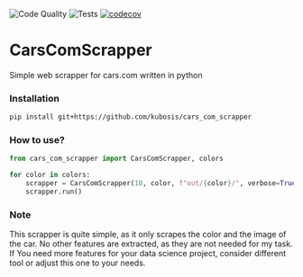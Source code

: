 ![Code Quality](https://github.com/kubosis/cars_com_scrapper/actions/workflows/quality.yml/badge.svg)
![Tests](https://github.com/kubosis/cars_com_scrapper/actions/workflows/test.yml/badge.svg)
[![codecov](https://codecov.io/gh/kubosis/cars_com_scrapper/branch/main/graph/badge.svg?token=secrets.CODECOV_TOKEN)](https://codecov.io/gh/kubosis/cars_com_scrapper)



# CarsComScrapper
Simple web scrapper for cars.com written in python


### Installation

```bash
pip install git+https://github.com/kubosis/cars_com_scrapper
```


### How to use?

```python
from cars_com_scrapper import CarsComScrapper, colors

for color in colors:
    scrapper = CarsComScrapper(10, color, f"out/{color}/", verbose=True)
    scrapper.run()

```

### Note

This scrapper is quite simple, as it only scrapes the color and the image of the car. No other features are extracted, as they
are not needed for my task. If You need more features for your data science project, consider different tool or
adjust this one to your needs.